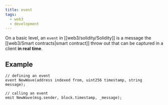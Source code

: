```yaml
---
title: event
tags:
  - web3
  - development
---
```


On a basic level, an `event` in [[web3/solidity/Solidity]] is a message the [[web3/Smart contracts|smart contract]] throw out that can be captured in a client **in real time**.

## Example

```solidity
// defining an event
event NewWave(address indexed from, uint256 timestamp, string message);

// calling an event
emit NewWave(msg.sender, block.timestamp, _message);
```
